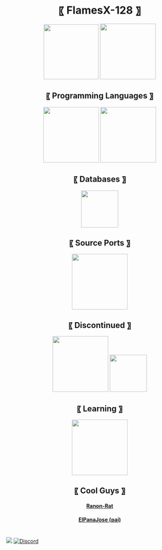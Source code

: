 <h1 align="center"> 〖 FlamesX-128 〗 </h1>

<div align="center"> 
<img height=148 src="https://github-readme-stats.vercel.app/api?username=FlamesX-128&count_private=true&show_icons=true&theme=tokyonight" />   <img height=150 src="https://github-readme-stats.vercel.app/api/top-langs/?username=FlamesX-128&layout=compact&theme=tokyonight&hide=html" />
</div>

<h2 align="center"> 〖 Programming Languages 〗 </h2>
<div align="center"> 
	<a href="https://es.wikipedia.org/wiki/JavaScript"> <img src="https://user-images.githubusercontent.com/78381898/106524543-53e91680-64a8-11eb-9fe0-e3504c7fef66.png" height=150 /></a> <a href="https://en.wikipedia.org/wiki/TypeScript"> <img src="https://user-images.githubusercontent.com/78381898/106524548-5481ad00-64a8-11eb-8da6-8c8f2f476254.png" height=150 /> </a>
</div>

<h2 align="center"> 〖 Databases 〗 </h2>
<div align="center"> 
	<a href="https://es.wikipedia.org/wiki/MongoDB"> <img src="https://user-images.githubusercontent.com/78381898/109363316-e6839800-7851-11eb-9303-1f1c40092a67.png" height=100 /> </a>
</div>

<h2 align="center"> 〖 Source Ports 〗 </h2>
<div align="center">
	<a href="https://zdoom.org/about"><img src="https://user-images.githubusercontent.com/78381898/109361903-94da0e00-784f-11eb-8ac7-69fd4491cc5e.png" height="150" /></a>
</div>

<h2 align="center"> 〖 Discontinued 〗 </h2>
<div align="center"> 
	<a href="https://es.wikipedia.org/wiki/C%2B%2B"> <img src="https://user-images.githubusercontent.com/78381898/106524536-521f5300-64a8-11eb-9a2a-c5b64f90d205.png" height=150 /></a> <a href="https://es.wikipedia.org/wiki/Go_(lenguaje_de_programaci%C3%B3n)"><img src="https://user-images.githubusercontent.com/78381898/109363895-3dd63800-7853-11eb-975c-d4693d5b03b8.png" height=100 /></a> 
</div>

<h2 align="center"> 〖 Learning 〗 </h2>
<div align="center">
		<a href="https://en.wikipedia.org/wiki/PostgreSQL"> <img src="https://user-images.githubusercontent.com/78381898/114326674-82641d00-9afb-11eb-97cf-ba9d58890fec.png" height=150 /> </a>
</div>

<h2 align="center"> 〖 Cool Guys 〗 </h2>
<div align="center">
	<a href="https://github.com/ranon-rat"> <h4> Ranon-Rat </h4></a>
	<a href="https://github.com/ELPanaJose"> <h4> ElPanaJose (pai) </h4></a>
</div>

#

<img src="https://komarev.com/ghpvc/?username=FlamesX-128"> [![Discord](https://img.shields.io/discord/830185962360799262?color=7289da&logo=discord&logoColor=dark)](https://discord.gg/z3dATdqXWY)